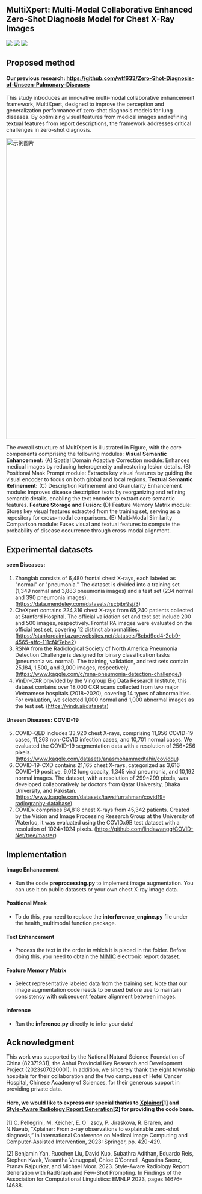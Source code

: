 ## MultiXpert: Multi-Modal Collaborative Enhanced Zero-Shot Diagnosis Model for Chest X-Ray Images

![](https://img.shields.io/badge/-Github-181717?style=flat-square&logo=Github&logoColor=FFFFFF)
![](https://img.shields.io/badge/-Python-3776AB?style=flat-square&logo=Python&logoColor=FFFFFF)
![](https://img.shields.io/badge/-Pytorch-EE4C2C?style=flat-square&logo=Pytorch&logoColor=FFFFFF)

## Proposed method 

#### Our previous research: https://github.com/wtf633/Zero-Shot-Diagnosis-of-Unseen-Pulmonary-Diseases

This study introduces an innovative multi-modal collaborative enhancement framework, MultiXpert, designed to improve the perception and generalization performance of zero-shot diagnosis models for lung diseases. By optimizing visual features from medical images and refining textual features from report descriptions, the framework addresses critical challenges in zero-shot diagnosis.

<img src="https://github.com/wtf633/MultiXpert/blob/main/framework.png" alt="示例图片" width="800">

The overall structure of MultiXpert is illustrated in Figure, with the core components comprising the following modules: **Visual Semantic Enhancement:** (A) Spatial Domain Adaptive Correction module: Enhances medical images by reducing heterogeneity and restoring lesion details. (B) Positional Mask Prompt module: Extracts key visual features by guiding the visual encoder to focus on both global and local regions. **Textual Semantic Refinement:** (C) Description Refinement and Granularity Enhancement module: Improves disease description texts by reorganizing and refining semantic details, enabling the text encoder to extract core semantic features. **Feature Storage and Fusion:** (D) Feature Memory Matrix module: Stores key visual features extracted from the training set, serving as a repository for cross-modal comparisons. (E) Multi-Modal Similarity Comparison module: Fuses visual and textual features to compute the probability of disease occurrence through cross-modal alignment.

## Experimental datasets
#### seen Diseases: 
1) Zhanglab consists of 6,480 frontal chest X-rays, each labeled as "normal" or "pneumonia." The dataset is divided into a training set (1,349 normal and 3,883 pneumonia images) and a test set (234 normal and 390 pneumonia images). (https://data.mendeley.com/datasets/rscbjbr9sj/3)
2) CheXpert contains 224,316 chest X-rays from 65,240 patients collected at Stanford Hospital. The official validation set and test set include 200 and 500 images, respectively. Frontal PA images were evaluated on the official test set, covering 12 distinct abnormalities. (https://stanfordaimi.azurewebsites.net/datasets/8cbd9ed4-2eb9-4565-affc-111cf4f7ebe2)
3) RSNA from the Radiological Society of North America Pneumonia Detection Challenge is designed for binary classification tasks (pneumonia vs. normal). The training, validation, and test sets contain 25,184, 1,500, and 3,000 images, respectively. (https://www.kaggle.com/c/rsna-pneumonia-detection-challenge/)
4) VinDr-CXR provided by the Vingroup Big Data Research Institute, this dataset contains over 18,000 CXR scans collected from two major Vietnamese hospitals (2018–2020), covering 14 types of abnormalities. For evaluation, we selected 1,000 normal and 1,000 abnormal images as the test set. (https://vindr.ai/datasets)
#### Unseen Diseases: COVID-19
5) COVID-QED includes 33,920 chest X-rays, comprising 11,956 COVID-19 cases, 11,263 non-COVID infection cases, and 10,701 normal cases. We evaluated the COVID-19 segmentation data with a resolution of 256×256 pixels. (https://www.kaggle.com/datasets/anasmohammedtahir/covidqu)
6) COVID-19-CXD contains 21,165 chest X-rays, categorized as 3,616 COVID-19 positive, 6,012 lung opacity, 1,345 viral pneumonia, and 10,192 normal images. The dataset, with a resolution of 299×299 pixels, was developed collaboratively by doctors from Qatar University, Dhaka University, and Pakistan. (https://www.kaggle.com/datasets/tawsifurrahman/covid19-radiography-database)
7) COVIDx comprises 84,818 chest X-rays from 45,342 patients. Created by the Vision and Image Processing Research Group at the University of Waterloo, it was evaluated using the COVIDx9B test dataset with a resolution of 1024×1024 pixels. (https://github.com/lindawangg/COVID-Net/tree/master)

## Implementation
#### Image Enhancement
- Run the code **preprocessing.py** to implement image augmentation. You can use it on public datasets or your own chest X-ray image data.
#### Positional Mask
- To do this, you need to replace the **interference_engine.py** file under the health_multimodal function package.
#### Text Enhancement
- Process the text in the order in which it is placed in the folder. Before doing this, you need to obtain the [MIMIC](https://physionet.org/content/mimic-cxr-jpg/2.0.0/) electronic report dataset.
#### Feature Memory Matrix
- Select representative labeled data from the training set. Note that our image augmentation code needs to be used before use to maintain consistency with subsequent feature alignment between images.
#### inference
- Run the **inference.py** directly to infer your data!

## Acknowledgment
This work was supported by the National Natural Science Foundation of China (82371931), the Anhui Provincial Key Research and Development Project (2023s07020001). In addition, we sincerely thank the eight township hospitals for their collaboration and the two campuses of Hefei Cancer Hospital, Chinese Academy of Sciences, for their generous support in providing private data.

#### Here, we would like to express our special thanks to [Xplainer](https://github.com/ChantalMP/Xplainer/tree/master)[1] and [Style-Aware Radiology Report Generation](https://aclanthology.org/2023.findings-emnlp.977/)[2] for providing the code base.
[1] C. Pellegrini, M. Keicher, E. O¨ zsoy, P. Jiraskova, R. Braren, and N.Navab, “Xplainer: From x-ray observations to explainable zero-shot diagnosis,” in International Conference on Medical Image Computing and Computer-Assisted Intervention, 2023: Springer, pp. 420-429. 

[2] Benjamin Yan, Ruochen Liu, David Kuo, Subathra Adithan, Eduardo Reis, Stephen Kwak, Vasantha Venugopal, Chloe O’Connell, Agustina Saenz, Pranav Rajpurkar, and Michael Moor. 2023. Style-Aware Radiology Report Generation with RadGraph and Few-Shot Prompting. In Findings of the Association for Computational Linguistics: EMNLP 2023, pages 14676–14688.
